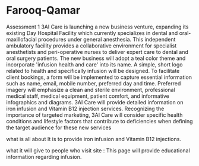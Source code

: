 # Farooq-Qamar
Assessment 1
3AI Care is launching a new business venture, expanding its existing Day Hospital Facility which currently specializes in dental and oral-maxillofacial procedures under general anesthesia.  This independent ambulatory facility provides a collaborative environment for specialist anesthetists and peri-operative nurses to deliver expert care to dental and oral surgery patients. The new business will adopt a teal color theme and incorporate 'infusion health and care' into its name. A simple, short logo related to health and specifically infusion will be designed.  To facilitate client bookings, a form will be implemented to capture essential information such as name, email, mobile number, preferred day and time. Preferred imagery will emphasize a clean and sterile environment, professional medical staff, medical equipment, patient comfort, and informative infographics and diagrams.  3AI Care will provide detailed information on iron infusion and Vitamin B12 injection services.  Recognizing the importance of targeted marketing, 3AI Care will consider specific health conditions and lifestyle factors that contribute to deficiencies when defining the target audience for these new services



what is all about
It is to provide iron infusion and Vitamin B12 injections.



what it will give to people who visit site :
This page will provide educational information regarding infusion.
